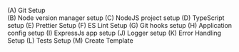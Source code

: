 (A) Git Setup  
(B) Node version manager setup
(C) NodeJS project setup
(D) TypeScript setup
(E) Prettier Setup
(F) ES Lint Setup
(G) Git hooks setup
(H) Application config setup
(I) ExpressJs app setup
(J) Logger setup
(K) Error Handling Setup
(L) Tests Setup
(M) Create Template
